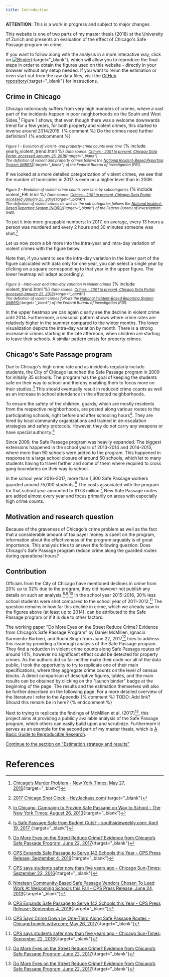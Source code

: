 ```yaml
---
title: Introduction
---
```

**ATTENTION**: This is a work in progress and subject to major changes.


This website is one of two parts of my master thesis (2018) at the University of Zurich and presents an evaluation of the effect of Chicago's Safe Passage program on crime.

If you want to follow along with the analysis in a more interactive way, click on [![Binder](https://mybinder.org/badge.svg)](https://mybinder.org/v2/gh/binste/chicago_safepassage_evaluation/master?filepath=notebooks%2F5_analysis%2F1.0-binste-analyze-crime-results-census-block-level.ipynb){:target="_blank"}, which will allow you to reproduce the final steps in order to obtain the figures used on this website - directly in your browser without any setup needed. If you want to rerun the estimation or even start out from the raw data files, visit the [GitHub repository](https://github.com/binste/chicago_safepassage_evaluation){:target="_blank"} for instructions.

## Crime in Chicago
Chicago notoriously suffers from very high numbers of crimes, where a vast part of the incidents happen in poor neighborhoods on the South and West Sides.[^1] Figure 1 shows, that even though there was a welcome downwards trend for a few years, for both property and violent crimes, this started to inverse around 2014/2015.
{% comment %}
Do the crimes need further definition?
{% endcomment %}

<small>*Figure 1 - Evolution of violent- and property-crime counts over time*</small>
{% include yearly_violent_trend.html %}
<small>*Data source: [Crimes - 2001 to present, Chicago Data Portal; accessed January 25, 2018](https://data.cityofchicago.org/Public-Safety/Crimes-2001-to-present/ijzp-q8t2){:target="_blank"}*<br />
*The definition of violent and property crimes follows the [National Incident-Based Reporting System (NIBRS)](http://gis.chicagopolice.org/clearmap_crime_sums/crime_types.html){:target="_blank"} of the Federal Bureau of Investigation (FBI).*</small>

If we looked at a more detailed categorization of violent crimes, we see that the number of homicides in 2017 is even on a higher level than in 2006.

<small>*Figure 2 - Evolution of violent-crime counts over time by subcategories*</small>
{% include violent_FBI.html %}
<small>*Data source: [Crimes - 2001 to present, Chicago Data Portal; accessed January 25, 2018](https://data.cityofchicago.org/Public-Safety/Crimes-2001-to-present/ijzp-q8t2){:target="_blank"}*<br />
*The definition of violent crimes as well as the sub categories follows the [National Incident-Based Reporting System (NIBRS)](http://gis.chicagopolice.org/clearmap_crime_sums/crime_types.html){:target="_blank"} of the Federal Bureau of Investigation (FBI).*</small>

To put it into more graspable numbers: In 2017, on average, every 13 hours a person was murdered and every 2 hours and 30 minutes someone was shot.[^2]

Let us now zoom a bit more into the intra-year and intra-day variation of violent crimes with the figure below.

Note that, if you want to see the intra-day variation in the lower part of the figure calculated with data only for one year, you can select a single year by clicking on a square corresponding to that year in the upper figure. The lower heatmap will adapt accordingly.

<small>*Figure 3 - Intra-year and intra-day variation in violent crimes*</small>
{% include violent_trend.html %}
<small>*Data source: [Crimes - 2001 to present, Chicago Data Portal; accessed January 25, 2018](https://data.cityofchicago.org/Public-Safety/Crimes-2001-to-present/ijzp-q8t2){:target="_blank"}*<br />
*The definition of violent crimes follows the [National Incident-Based Reporting System (NIBRS)](http://gis.chicagopolice.org/clearmap_crime_sums/crime_types.html){:target="_blank"} of the Federal Bureau of Investigation (FBI).*</small>

In the upper heatmap we can again clearly see the decline in violent crime until 2014. Furthermore, a seasonal pattern shows where crime rates are relatively higher in the summer compared to the winter months. The lower visualization depicts the intra-day variation by month. There is a strong increase in crimes starting in the late afternoon, when children are starting to leave their schools. A similar pattern exists for property crimes.

## Chicago's Safe Passage program
Due to Chicago's high crime rate and as incidents regularly include students, the City of Chicago launched the Safe Passage program in 2009 for initially 35 schools. The program has the goal of keeping the students safe on their way to school and thereby enabling them to focus more on their studies.[^10] This should eventually result in reduced crime counts as well as an increase in school attendance in the affected neighborhoods.

To ensure the safety of the children, guards, which are mostly residents from the respective neighborhoods, are posted along various routes to the participating schools, right before and after schooling hours[^3]. They are hired by local community organizations and trained in de-escalation strategies and safety protocols. However, they do not carry any weapons or have special authority.[^8]

Since 2009, the Safe Passage program was heavily expanded. The biggest extensions happened in the school years of 2013-2014 and 2014-2015, where more than 90 schools were added to the program. This happened in response to a large school closure of around 50 schools, which let to many students having to travel farther and some of them where required to cross gang boundaries on their way to school.

In the school year 2016-2017, more than 1,300 Safe Passage workers guarded around 75,000 students.[^4] The costs associated with the program for that school year amounted to $17.8 million.[^9] New Safe Passage routes are added almost every year and focus primarily on areas with especially high crime counts.

## Motivation and research question
Because of the graveness of Chicago's crime problem as well as the fact that a considerable amount of tax payer money is spent on the program, information about the effectiveness of the program arguably is of great importance. This analysis tries to answer the following question: Does Chicago's Safe Passage program reduce crime along the guarded routes during operational hours?

## Contribution
Officials from the City of Chicago have mentioned declines in crime from 20% up to 32% due to the program, they did however not publish any details on such an analysis.[^5]<sup>,</sup>[^6]<sup>,</sup>[^7] In the school year 2015-2016, 30% less school students were shot compared to the school year of 2011-2012.[^9] The question remains in how far this decline in crime, which we already saw in the figures above (at least up to 2014), can be attributed to the Safe Passage program or if it is due to other factors.

The working paper "Do More Eyes on the Street Reduce Crime? Evidence from Chicago’s Safe Passage Program" by Daniel McMillen, Ignacio Sarmiento-Barbieri, and Ruchi Singh from June 22, 2017[^8] tries to address this issue by providing a thorough analysis of the Safe Passage program. They find a reduction in violent crime counts along Safe Passage routes of around 14%, however no significant effect could be detected for property crimes. As the authors did so far neither make their code nor all of the data public, I took the opportunity to try to replicate one of their main specifications, where they aggregate crime counts on the level of census blocks. A direct comparison of descriptive figures, tables, and the main results can be obtained by clicking on the "launch binder" badge at the beginning of the page. The results and the estimation themselves will also be further described on the following page. For a more detailed overview of the literature I refer to the Appendix.{% comment %}
TODO: Add link? Should this remark be in here?
{% endcomment %}

Next to trying to replicate the findings of McMillen et al. (2017)[^8], this project aims at providing a publicly available analysis of the Safe Passage program, which others can easily build upon and scrutinize. Furthermore it serves as an example for the second part of my master thesis, which is [A Basic Guide to Reproducible Research](https://binste.github.io/basic_reproducibility_guide/).

[Continue to the section on "Estimation strategy and results"](./estimation_and_results.md)

# References

[^1]: [Chicago’s Murder Problem - New York Times; May 27, 2016](https://www.nytimes.com/interactive/2016/05/18/us/chicago-murder-problem.html){:target="_blank"}
[^2]: [2017 Chicago Shot Clock - HeyJackass.com](https://heyjackass.com/2017-chicago-shot-clock/){:target="_blank"}
[^3]: [Is Safe Passage Safe from Budget Cuts? - southsideweekly.com; April 19, 2017 ](https://southsideweekly.com/is-safe-passage-safe-from-budget-cuts/){:target="_blank"}
[^4]: [CPS Expands Safe Passage to Serve 142 Schools this Year - CPS Press Release; September 4, 2016](http://cps.edu/News/Press_releases/Pages/PR1_09_04_2016.aspx){:target="_blank"}
[^5]: [Nineteen Community-Based Safe Passage Vendors Chosen To Lead Work At Welcoming Schools this Fall - CPS Press Release; June 24, 2013](https://cps.edu/News/Press_releases/Pages/PR1_06_24_2013.aspx){:target="_blank"}
[^6]: [CPS Expands Safe Passage to Serve 142 Schools this Year - CPS Press Release; September 4, 2016](https://cps.edu/News/Press_releases/Pages/PR1_09_04_2016.aspx){:target="_blank"}
[^7]: [CPS Says Crime Down by One-Third Along Safe Passage Routes - ChicagoTonight.wttw.com; May 26, 2017](https://chicagotonight.wttw.com/2017/05/26/cps-says-crime-down-one-third-along-safe-passage-routes){:target="_blank"}
[^8]: [Do More Eyes on the Street Reduce Crime? Evidence from Chicago’s Safe Passage Program; June 22, 2017](https://ignaciomsarmiento.github.io/assets/Safe_Passage_WP.pdf){:target="_blank"}
[^9]: [CPS says students safer now than five years ago - Chicago Sun-Times; September 22, 2016](https://www.pressreader.com/usa/chicago-sun-times/20160922/281582355105718){:target="_blank"}
[^10]: [In Chicago, Campaign to Provide Safe Passage on Way to School - The New York Times; August 26, 2013](https://www.nytimes.com/2013/08/27/education/in-chicago-campaign-to-provide-safe-passage-on-way-to-school.html){:target="_blank"}
